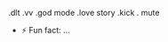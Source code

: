 .dlt
.vv
.god mode
.love story
.kick
. mute 
- ⚡ Fun fact: ...

<!---
Mikehobbs3/Mikehobbs3 is a ✨ special ✨ repository because its `README.md` (this file) appears on your GitHub profile.
You can click the Preview link to take a look at your changes.
--->
